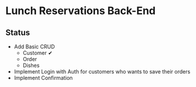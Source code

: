 # Lunch Reservations Back-End

## Status

- Add Basic CRUD
  - Customer ✔
  - Order
  - Dishes
- Implement Login with Auth for customers who wants to save their orders
- Implement Confirmation

